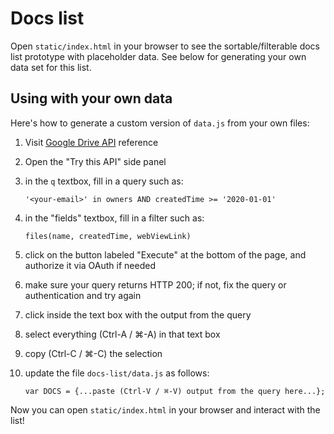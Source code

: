 # Docs list

Open `static/index.html` in your browser to see the sortable/filterable docs
list prototype with placeholder data. See below for generating your own data set
for this list.

## Using with your own data

Here's how to generate a custom version of `data.js` from your own files:

1. Visit
   [Google Drive API](https://developers.google.com/drive/api/v3/reference/files/list)
   reference

1. Open the "Try this API" side panel

1. in the `q` textbox, fill in a query such as:

   ```
   '<your-email>' in owners AND createdTime >= '2020-01-01'
   ```

1. in the "fields" textbox, fill in a filter such as:

   ```
   files(name, createdTime, webViewLink)
   ```

1. click on the button labeled "Execute" at the bottom of the page, and
   authorize it via OAuth if needed

1. make sure your query returns HTTP 200; if not, fix the query or
   authentication and try again

1. click inside the text box with the output from the query

1. select everything (Ctrl-A / ⌘-A) in that text box

1. copy (Ctrl-C / ⌘-C) the selection

1. update the file `docs-list/data.js` as follows:

   ```
   var DOCS = {...paste (Ctrl-V / ⌘-V) output from the query here...};
   ```

Now you can open `static/index.html` in your browser and interact with the list!
